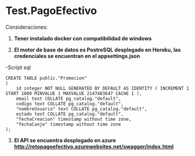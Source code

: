 # Test.PagoEfectivo

Consideraciones:
1. **Tener instalado docker con compatibilidad de windows**

2. **El motor de base de datos es PostreSQL desplegado en Heroku, las credenciales se encuentran en el appsettings.json**

 -Script sql
```
CREATE TABLE public."Promocion"
(
    id integer NOT NULL GENERATED BY DEFAULT AS IDENTITY ( INCREMENT 1 START 1000 MINVALUE 1 MAXVALUE 2147483647 CACHE 1 ),  
	email text COLLATE pg_catalog."default",
	codigo text COLLATE pg_catalog."default",
	"nombreUsuario" text COLLATE pg_catalog."default",
    estado text COLLATE pg_catalog."default",  
    "fechaCreacion" timestamp without time zone,
    "fechaCanje" timestamp without time zone   
);
```
3. **El API se encuentra desplegado en azure http://retopagoefectivo.azurewebsites.net/swagger/index.html**
